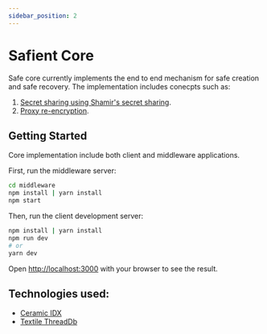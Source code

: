 ```yaml
---
sidebar_position: 2
---
```


# Safient Core

Safe core currently implements the end to end mechanism for safe creation and safe recovery.
The implementation includes conecpts such as:
1. [Secret sharing using Shamir's secret sharing](https://en.wikipedia.org/wiki/Shamir%27s_Secret_Sharing).
2. [Proxy re-encryption](https://en.wikipedia.org/wiki/Proxy_re-encryption).


## Getting Started

Core implementation include both client and middleware applications.

First, run the middleware server:

```bash
cd middleware
npm install | yarn install
npm start
```

Then, run the client development server:

```bash
npm install | yarn install
npm run dev
# or
yarn dev
```

Open [http://localhost:3000](http://localhost:3000) with your browser to see the result.


## Technologies used:
* [Ceramic IDX](https://idx.xyz/)
* [Textile ThreadDb](https://docs.textile.io/threads/)
